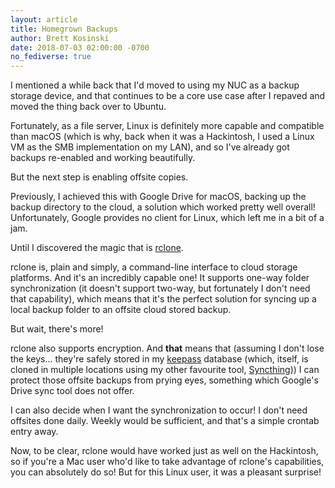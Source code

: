 ```yaml
---
layout: article
title: Homegrown Backups
author: Brett Kosinski
date: 2018-07-03 02:00:00 -0700
no_fediverse: true
---
```


I mentioned a while back that I'd moved to using my NUC as a backup storage device, and that continues to be a core use case after I repaved and moved the thing back over to Ubuntu.

Fortunately, as a file server, Linux is definitely more capable and compatible than macOS (which is why, back when it was a Hackintosh, I used a Linux VM as the SMB implementation on my LAN), and so I've already got backups re-enabled and working beautifully.

But the next step is enabling offsite copies.

Previously, I achieved this with Google Drive for macOS, backing up the backup directory to the cloud, a solution which worked pretty well overall!  Unfortunately, Google provides no client for Linux, which left me in a bit of a jam.

Until I discovered the magic that is [rclone](https://rclone.org/).

rclone is, plain and simply, a command-line interface to cloud storage platforms.  And it's an incredibly capable one!  It supports one-way folder synchronization (it doesn't support two-way, but fortunately I don't need that capability), which means that it's the perfect solution for syncing up a local backup folder to an offsite cloud stored backup.

But wait, there's more!

rclone also supports encryption.  And **that** means that (assuming I don't lose the keys... they're safely stored in my [keepass](https://keepassxc.org/) database (which, itself, is cloned in multiple locations using my other favourite tool, [Syncthing](https://syncthing.net/))) I can protect those offsite backups from prying eyes, something which Google's Drive sync tool does not offer.

I can also decide when I want the synchronization to occur!  I don't need offsites done daily.  Weekly would be sufficient, and that's a simple crontab entry away.

Now, to be clear, rclone would have worked just as well on the Hackintosh, so if you're a Mac user who'd like to take advantage of rclone's capabilities, you can absolutely do so!  But for this Linux user, it was a pleasant surprise!

